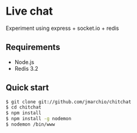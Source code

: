 # Live chat

Experiment using express + socket.io + redis

## Requirements

- Node.js
- Redis 3.2

## Quick start

```sh
$ git clone git://github.com/jmarchio/chitchat
$ cd chitchat
$ npm install
$ npm install -g nodemon
$ nodemon /bin/www
```